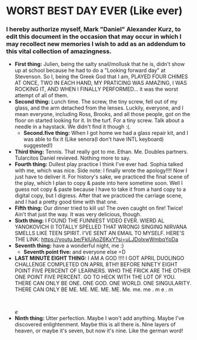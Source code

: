 # WORST BEST DAY EVER (Like ever)
### I hereby authorize myself, Mark "Daniel" Alexander Kurz, to edit this document in the occasion that may occur in which I may recollect new memories I wish to add as an addendum to this vital collection of amazingness.

- **First thing:** Julien, being the salty snail/mollusk that he is, didn't show up at school because he had to do a "Looking forward day" at Stevenson. So I, being the Greek God that I am, PLAYED FOUR CHIMES AT ONCE, TWO IN EACH HAND, MY PRATICING WAS AMAZING, I WAS ROCKING IT, AND WHEN I FINALLY PERFORMED... it was the worst attempt of all of them.  
- **Second thing:** Lunch time. The screw, the tiny screw, fell out of my glass, and the arm detached from the lenses. Luckily, everyone, and I mean everyone, including Ross, Brooks, and all those people, got on the floor on started looking for it. In the turf. For a tiny screw. Talk about a needle in a haystack. We didn't find it though :(.  
	- **Second.five thing:** When I got home we had a glass repair kit, and I was able to fix it (Like senora(I don't have INTL keyboard) suggested!)  
- **Third thing:** Tennis. That really got to me. Ethan. Me. Doubles partners. Tularcitos Daniel revieved. Nothing more to say.  
- **Fourth thing:** Dullest play practice I think I've ever had. Sophia talked with me, which was nice. Side note: I finally wrote the apology!!!! Now I just have to deliver it. For history's sake, we practiced the final scene of the play, which I plan to copy & paste into here sometime soon. Well I guess not copy & paste because I have to take it from a hard copy to a digital copy, but I digress. After that we practiced the carriage scene, and I had a pretty good time with that one.  
- **Fifth thing:** Our dinner tried to kill us! The oven caught on fire! Twice! Ain't that just the way. It was very delicious, though.  
- **Sixth thing:** I FOUND THE FUNNIEST VIDEO EVER. WIERD AL YANOKOVICH (I TOTALLY SPELLED THAT WRONG) SINGING NIRVANA SMELLS LIKE TEEN SPIRIT. I'VE SENT AN EMAIL TO MYSELF. HERE'S THE LINK: https://youtu.be/FklUAoZ6KxY?si=uLJDolxwWmbqYpDa  
- **Seventh thing:** have a wonderful night, me :)  
	- **Seventh point five:** and everyone else =D  
- **LAST MINUTE EIGHT THING:** I AM A GOD !!!! I GOT APRIL DUOLINGO CHALLENGE COMPLETED ON APRIL 8TH!! BEFORE NINETY EIGHT POINT FIVE PERCENT OF LEARNERS. WHO THE FRICK ARE THE OTHER ONE POINT FIVE PERCENT. GO TO HECK WITH THE LOT OF YOU. THERE CAN ONLY BE ONE. ONE GOD. ONE WORLD. ONE SINGULARITY. THERE CAN ONLY BE ME. ME. ME. ME. ME. Me. me. me .  m e .  *m*<pre>   </pre>*e*  
- **Ninth thing:** Utter perfection. Maybe I won't add anything. Maybe I've discovered enlightenment. Maybe this is all there is. Nine layers of heaven, or maybe it's seven, but now it's nine. Like the german word!  
